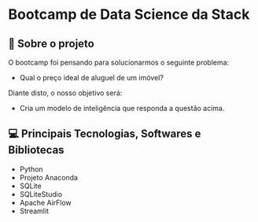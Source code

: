 # Bootcamp de Data Science da Stack
## 🚀 Sobre o projeto
O bootcamp foi pensando para solucionarmos o seguinte problema: 
- Qual o preço ideal de aluguel de um imóvel?

Diante disto, o nosso objetivo será:
- Cria um modelo de inteligência que responda a questão acima.
## 💻 Principais Tecnologias, Softwares e Bibliotecas
- Python
- Projeto Anaconda
- SQLite
- SQLiteStudio
- Apache AirFlow
- Streamlit